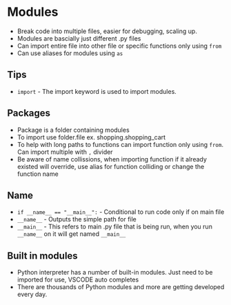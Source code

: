 # Modules

- Break code into multiple files, easier for debugging, scaling up.
- Modules are bascially just different .py files
- Can import entire file into other file or specific functions only using `from`
- Can use aliases for modules using `as`

## Tips

- `import` - The import keyword is used to import modules.

## Packages

- Package is a folder containing modules
- To import use folder.file ex. shopping.shopping_cart
- To help with long paths to functions can import function only using `from`. Can import multiple with `,` divider
- Be aware of name collissions, when importing function if it already existed will override, use alias for function colliding or change the function name

## Name

- `if __name__ == "__main__":` - Conditional to run code only if on main file
- `__name__` - Outputs the simple path for file
- `__main__` - This refers to main .py file that is being run, when you run `__name__` on it will get named `__main__`

## Built in modules

- Python interpreter has a number of built-in modules. Just need to be imported for use, VSCODE auto completes
- There are thousands of Python modules and more are getting developed every day.
